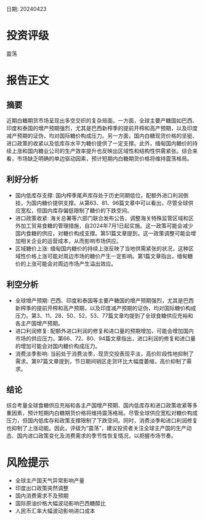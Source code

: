 
日期: 20240423

# 投资评级

震荡

# 报告正文

## 摘要

近期白糖期货市场呈现出多空交织的复杂局面。一方面，全球主要产糖国如巴西、印度和泰国的增产预期强烈，尤其是巴西新榨季的提前开榨和高产预期，以及印度减产预期的证伪，均对国际糖价构成压力。另一方面，国内白糖现货价格的坚挺、进口政策的收紧以及低库存水平为糖价提供了一定支撑。此外，缅甸国内糖价的持续上涨和国内糖业公司的生产效率提升也反映出区域性和结构性供需紧张。综合来看，市场缺乏明确的单边驱动因素，预计短期内白糖期货价格将维持震荡格局。

## 利好分析

* 国内低库存支撑: 国内榨季尾声库存处于历史同期低位，配额外进口利润倒挂，为国内糖价提供支撑。从第63、81、96篇文章中可以看出，尽管全球供应宽松，但国内库存偏低限制了糖价的下跌空间。
* 进口政策收紧: 海关总署等六部门联合发布公告，调整海关特殊监管区域和区外加工贸易食糖的管理措施，自2024年7月1日起实施。这一政策可能会减少国内食糖的供应，对糖价构成支撑。第51篇文章提到，这一政策调整可能会增加相关企业的运营成本，从而影响市场供应。
* 区域糖价上涨: 缅甸国内糖价的持续上涨反映了当地供需紧张的状况，这种区域性价格上涨可能对周边市场的糖价产生一定影响。第1篇文章指出，缅甸糖价的上涨可能会对周边市场产生溢出效应。

## 利空分析

* 全球增产预期: 巴西、印度和泰国等主要产糖国的增产预期强烈，尤其是巴西新榨季的提前开榨和高产预期，以及印度减产预期的证伪，均对国际糖价构成压力。第3、11、28、50、52、53、77篇文章均提到了全球食糖供应充裕和各主产国增产预期。
* 进口利润修复: 配额外进口利润的修复和进口量的预期增加，可能会增加国内市场的供应压力。第66、72、80、94篇文章指出，进口利润的修复和进口量的增加可能会对国内糖价构成压力。
* 消费淡季影响: 当前处于消费淡季，现货交投表现平淡，高价阶段性地抑制了需求。第97篇文章提到，节日期间销区走货环比大幅度萎缩，高价抑制了需求。

## 结论

综合考量全球食糖供应充裕和各主产国增产预期、国内低库存和进口政策收紧等多重因素，预计短期内白糖期货价格将维持震荡格局。尽管全球供应宽松对糖价构成压力，但国内低库存和政策支撑限制了下跌空间。同时，消费淡季和进口利润修复也抑制了上涨动能。因此，评级为“震荡”，建议投资者关注全球主产国的生产动态、国内进口政策变化及消费需求的季节性恢复情况，以把握市场节奏。

# 风险提示

* 全球主产国天气异常影响产量
* 印度出口政策突然调整
* 国内消费需求不及预期
* 国际原油价格大幅波动影响巴西糖醇比
* 人民币汇率大幅波动影响进口成本

